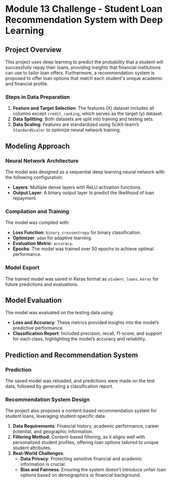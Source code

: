 # Module 13 Challenge - Student Loan Recommendation System with Deep Learning


## Project Overview

This project uses deep learning to predict the probability that a student will successfully repay their loans, providing insights that financial institutions can use to tailor loan offers. Furthermore, a recommendation system is proposed to offer loan options that match each student's unique academic and financial profile.

### Steps in Data Preparation

1. **Feature and Target Selection**: The features (X) dataset includes all columns except `credit_ranking`, which serves as the target (y) dataset.
2. **Data Splitting**: Both datasets are split into training and testing sets.
3. **Data Scaling**: Features are standardized using Scikit-learn’s `StandardScaler` to optimize neural network training.

## Modeling Approach

### Neural Network Architecture
The model was designed as a sequential deep learning neural network with the following configuration:
- **Layers**: Multiple dense layers with ReLU activation functions.
- **Output Layer**: A binary output layer to predict the likelihood of loan repayment.

### Compilation and Training
The model was compiled with:
- **Loss Function**: `binary_crossentropy` for binary classification.
- **Optimizer**: `adam` for adaptive learning.
- **Evaluation Metric**: `accuracy`.
- **Epochs**: The model was trained over 50 epochs to achieve optimal performance.

### Model Export
The trained model was saved in Keras format as `student_loans.keras` for future predictions and evaluations.

## Model Evaluation

The model was evaluated on the testing data using:
- **Loss and Accuracy**: These metrics provided insights into the model’s predictive performance.
- **Classification Report**: Included precision, recall, f1-score, and support for each class, highlighting the model’s accuracy and reliability.

## Prediction and Recommendation System

### Prediction
The saved model was reloaded, and predictions were made on the test data, followed by generating a classification report.

### Recommendation System Design
The project also proposes a content-based recommendation system for student loans, leveraging student-specific data:

1. **Data Requirements**: Financial history, academic performance, career potential, and geographic information.
2. **Filtering Method**: Content-based filtering, as it aligns well with personalized student profiles, offering loan options tailored to unique student attributes.
3. **Real-World Challenges**:
   - **Data Privacy**: Protecting sensitive financial and academic information is crucial.
   - **Bias and Fairness**: Ensuring the system doesn’t introduce unfair loan options based on demographics or financial background.
